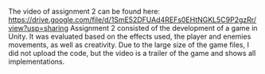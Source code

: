 The video of assignment 2 can be found here: https://drive.google.com/file/d/1SmE52DFUAd4REFs0EHtNGKL5C9P2gzRr/view?usp=sharing
Assignment 2 consisted of the development of a game in Unity. It was evaluated based on the effects used, the player and enemies movements, as well as creativity. 
Due to the large size of the game files, I did not upload the code, but the video is a trailer of the game and shows all implementations.
